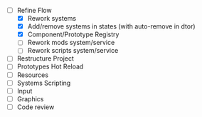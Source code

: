 - [ ] Refine Flow
    - [x] Rework systems
    - [x] Add/remove systems in states (with auto-remove in dtor)
    - [x] Component/Prototype Registry
    - [ ] Rework mods system/service
    - [ ] Rework scripts system/service
- [ ] Restructure Project
- [ ] Prototypes Hot Reload
- [ ] Resources
- [ ] Systems Scripting
- [ ] Input
- [ ] Graphics
- [ ] Code review
